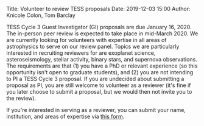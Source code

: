 Title: Volunteer to review TESS proposals
Date: 2019-12-03 15:00
Author: Knicole Colon, Tom Barclay

TESS Cycle 3 Guest Investigator (GI) proposals are due January 16, 2020. The in-person peer review is expected to take place in mid-March 2020. We are currently looking for volunteers with expertise in all areas of astrophysics to serve on our review panel. Topics we are particularly interested in recruiting reviewers for are exoplanet science, asteroseismology, stellar activity, binary stars, and supernova observations. The requirements are that (1) you have a PhD or relevant experience (so this opportunity isn't open to graduate students), and (2) you are not intending to PI a TESS Cycle 3 proposal. If you are undecided about submitting a proposal as PI, you are still welcome to volunteer as a reviewer (it's fine if you later choose to submit a proposal, but we would then not invite you to the review). 

If you're interested in serving as a reviewer, you can submit your name, institution, and areas of expertise via [this form](https://goo.gl/forms/p4ZqiTQSEHjbM6nz2). 
